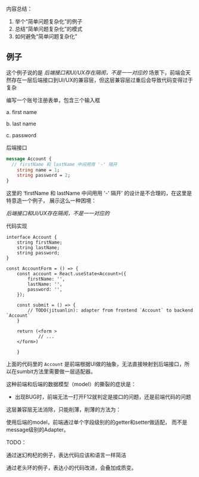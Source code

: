 内容总结：

1. 举个“简单问题复杂化”的例子
2. 总结“简单问题复杂化”的模式
3. 如何避免“简单问题复杂化”

## 例子

这个例子说的是 *后端接口和UI/UX存在隔阂，不是一一对应的* 场景下，前端会天然存在一层后端接口到UI/UX的兼容层，但这层兼容层过重后会导致代码变得过于复杂

编写一个账号注册表单，包含三个输入框 

a. first name

b. last name

c. password

后端接口

```protobuf
message Account {
  // firstName 和 lastName 中间用用 '-' 隔开
	string name = 1;
	string password = 2;
}
```

这里的 ‘firstName 和 lastName 中间用用 '-' 隔开’ 的设计是不合理的，在这里是特意造一个例子， 展示这么一种困境：

*后端接口和UI/UX存在隔阂，不是一一对应的*

代码实现

```tsx
interface Account {
	string firstName;
	string lastName;
	string password;
}

const AccountForm = () => {
	const account = React.useState<Account>({
		firstName: '',
		lastName: '',
		password: '',
	});
	
	const submit = () => {
		// TODO(jituanlin): adapter from frontend `Account` to backend `Account`
	}
	
	return (<form >
			// ... 
	</form>)
	
	}
```

上面的代码里的 `Account` 是前端根据UI做的抽象，无法直接映射到后端接口，所以在sumbit方法里需要做一层适配器。

这种前端和后端的数据模型（model）的撕裂的症状是：

- 出现BUG时，前端无法一打开F12就判定是接口的问题，还是前端代码的问题

这层兼容层无法消除，只能削薄，削薄的方法为：

使用后端的model，前端通过单个字段级别的的getter和setter做适配， 而不是message级别的Adapter。

TODO：

通过迷幻枸杞的例子，表达代码应该和语言一样简洁

通过老头环的例子，表达小的代码改进，会叠加成质变。